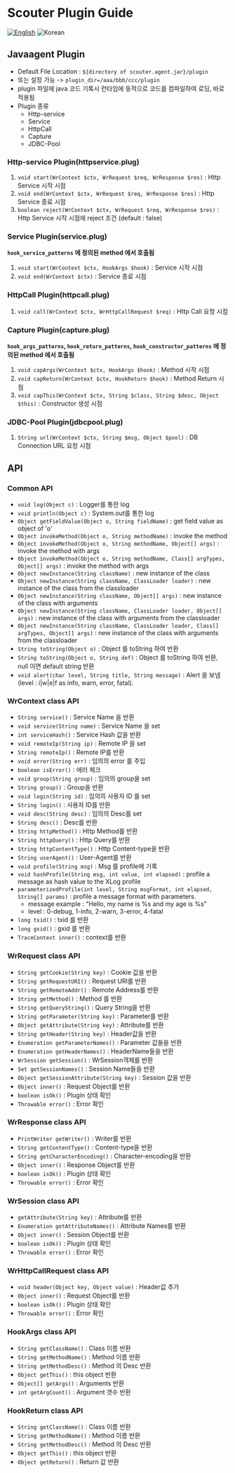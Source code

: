 # Scouter Plugin Guide
[![English](https://img.shields.io/badge/language-English-orange.svg)](JavaAgent-Plugin-Scripting.md) ![Korean](https://img.shields.io/badge/language-Korean-blue.svg)

## Javaagent Plugin
 - Default File Location : ```${directory of scouter.agent.jar}/plugin```
 - 또는 설정 가능 -> ```plugin_dir=/aaa/bbb/ccc/plugin```
 - plugin 파일에 java 코드 기록시 런타임에 동적으로 코드를 컴파일하여 로딩, 바로 적용됨
 - Plugin 종류
   - Http-service
   - Service
   - HttpCall
   - Capture
   - JDBC-Pool
 
### Http-service Plugin(httpservice.plug)

1. ```void start(WrContext $ctx, WrRequest $req, WrResponse $res)``` : Http Service 시작 시점
2. ```void end(WrContext $ctx, WrRequest $req, WrResponse $res)``` : Http Service 종료 시점
3. ```boolean reject(WrContext $ctx, WrRequest $req, WrResponse $res)``` : Http Service 시작 시점에 reject 조건 (default : false)
 
### Service Plugin(service.plug)
  **```hook_service_patterns``` 에 정의된 method 에서 호출됨**
 
1. ```void start(WrContext $ctx, HookArgs $hook)``` : Service 시작 시점
2. ```void end(WrContext $ctx)``` : Service 종료 시점
 
### HttpCall Plugin(httpcall.plug)

1. ```void call(WrContext $ctx, WrHttpCallRequest $req)``` : Http Call 요청 시점
 
### Capture Plugin(capture.plug)
 **```hook_args_patterns```, ```hook_return_patterns```, ```hook_constructor_patterns``` 에 정의된 method 에서 호출됨**
 
1. ```void capArgs(WrContext $ctx, HookArgs $hook)``` : Method 시작 시점
2. ```void capReturn(WrContext $ctx, HookReturn $hook)``` : Method Return 시점
3. ```void capThis(WrContext $ctx, String $class, String $desc, Object $this)``` : Constructor 생성 시점
 
### JDBC-Pool Plugin(jdbcpool.plug)

1. ```String url(WrContext $ctx, String $msg, Object $pool)```
 : DB Connection URL 요청 시점
 
 
## API

### Common API
 - ```void log(Object c)``` : Logger를 통한 log
 - ```void println(Object c)``` : System.out를 통한 log
 - ```Object getFieldValue(Object o, String fieldName)``` : get field value as object of 'o'
 - ```Object invokeMethod(Object o, String methodName)``` : invoke the method
 - ```Object invokeMethod(Object o, String methodName, Object[] args)``` : invoke the method with args
 - ```Object invokeMethod(Object o, String methodName, Class[] argTypes, Object[] args)``` : invoke the method with args
 - ```Object newInstance(String className)``` : new instance of the class
 - ```Object newInstance(String className, ClassLoader loader)``` : new instance of the class from the classloader
 - ```Object newInstance(String className, Object[] args)``` : new instance of the class with arguments
 - ```Object newInstance(String className, ClassLoader loader, Object[] args)``` : new instance of the class with arguments from the classloader
 - ```Object newInstance(String className, ClassLoader loader, Class[] argTypes, Object[] args)``` : new instance of the class with arguments from the classloader
 - ```String toString(Object o)``` : Object 를 toString 하여 반환
 - ```String toString(Object o, String def)``` : Object 를 toString 하여 반환, null 이면 default string 반환
 - ```void alert(char level, String title, String message)``` : Alert 을 보냄 (level : i\|w\|e\|f as info, warn, error, fatal).


### WrContext class API
 - ```String service()``` : Service Name 을 반환
 - ```void service(String name)``` : Service Name 을 set
 - ```int serviceHash()``` : Service Hash 값을 반환
 - ```void remoteIp(String ip)``` : Remote IP 을 set
 - ```String remoteIp()``` : Remote IP를 반환
 - ```void error(String err)``` : 임의의 error 를 주입
 - ```boolean isError()``` : 에러 체크
 - ```void group(String group)``` : 임의의 group을 set
 - ```String group()``` : Group을 반환
 - ```void login(String id)``` : 임의의 사용자 ID 를 set
 - ```String login()``` : 사용자 ID를 반환
 - ```void desc(String desc)``` : 임의의 Desc를 set
 - ```String desc()``` : Desc를 반환
 - ```String httpMethod()``` : Http Method를 반환
 - ```String httpQuery()``` : Http Query를 반환
 - ```String httpContentType()``` : Http Content-type을 반환
 - ```String userAgent()``` : User-Agent를 반환
 - ```void profile(String msg)``` : Msg 를 profile에 기록
 - ```void hashProfile(String msg, int value, int elapsed)``` : profile a message as hash value to the XLog profile
 - ```parameterizedProfile(int level, String msgFormat, int elapsed, String[] params)``` : profile a message format with parameters.
      - message example : "Hello, my name is %s and my age is %s"
      - level : 0-debug, 1-info, 2-warn, 3-error, 4-fatal
 - ```long txid()``` : txid 를 반환
 - ```long gxid()``` : gxid 를 반환
 - ```TraceContext inner()``` : context를 반환
 
### WrRequest class API
 - ```String getCookie(String key)``` : Cookie 값을 반환
 - ```String getRequestURI()``` : Request URI를 반환
 - ```String getRemoteAddr()``` : Remote Address를 반환
 - ```String getMethod()``` : Method 를 반환
 - ```String getQueryString()``` : Query String을 반환
 - ```String getParameter(String key)``` : Parameter를 반환
 - ```Object getAttribute(String key)``` : Attribute를 반환
 - ```String getHeader(String key)``` : Header값을 반환
 - ```Enumeration getParameterNames()``` : Parameter 값들을 반환
 - ```Enumeration getHeaderNames()``` : HeaderName들을 반환
 - ```WrSession getSession()``` : WrSession객체를 반환
 - ```Set getSessionNames()``` : Session Name들을 반환
 - ```Object getSessionAttribute(String key)``` : Session 값을 반환
 - ```Object inner()``` : Request Object를 반환
 - ```boolean isOk()``` : Plugin 상태 확인
 - ```Throwable error()``` : Error 확인
 
### WrResponse class API
 - ```PrintWriter getWriter()``` : Writer를 반환
 - ```String getContentType()``` : Content-type을 반환
 - ```String getCharacterEncoding()``` : Character-encoding을 반환
 - ```Object inner()``` : Response Object를 반환
 - ```boolean isOk()``` : Plugin 상태 확인
 - ```Throwable error()``` : Error 확인
 
### WrSession class API
 - ```getAttribute(String key)``` : Attribute를 반환
 - ```Enumeration getAttributeNames()``` : Attribute Names를 반환
 - ```Object inner()``` : Session Object를 반환
 - ```boolean isOk()``` : Plugin 상태 확인
 - ```Throwable error()``` : Error 확인
 
### WrHttpCallRequest class API
 - ```void header(Object key, Object value)``` : Header값 추가
 - ```Object inner()``` : Request Object를 반환
 - ```boolean isOk()``` : Plugin 상태 확인
 - ```Throwable error()``` : Error 확인
 
### HookArgs class API
 - ```String getClassName()``` : Class 이름 반환
 - ```String getMethodName()``` : Method 이름 반환
 - ```String getMethodDesc()``` : Method 의 Desc 반환
 - ```Object getThis()``` : this object 반환
 - ```Object[] getArgs()``` : Arguments 반환
 - ```int getArgCount()``` : Argument 갯수 반환

### HookReturn class API
 - ```String getClassName()``` : Class 이름 반환
 - ```String getMethodName()``` : Method 이름 반환
 - ```String getMethodDesc()``` : Method 의 Desc 반환
 - ```Object getThis()``` : this object 반환
 - ```Object getReturn()``` : Return 값 반환

 
